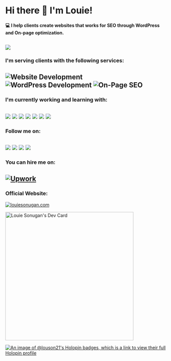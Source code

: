 # Hi there 👋 I'm Louie!
#### 💻 I help clients create websites that works for SEO through WordPress and On-page optimization.
![](https://komarev.com/ghpvc/?username=louson21)
---

### I'm serving clients with the following services:
![Website Development](https://img.shields.io/badge/🌏_Website_Development-informational)
![WordPress Development](https://img.shields.io/badge/🌏_WordPress_Development-informational)
![On-Page SEO](https://img.shields.io/badge/📈_On--Page_SEO-blueviolet)
---

### I'm currently working and learning with:
<a href="https://wordpress.org" target="_blank"><img src="https://img.shields.io/badge/WordPress-21759b" /></a>
<a href="https://html.spec.whatwg.org/" target="_blank"><img src="https://img.shields.io/badge/HTML-DD4B25"></a>
<a href="https://www.w3.org/Style/CSS/Overview.en.html" target="_blank"><img src="https://img.shields.io/badge/CSS-214CE5"></a>
<a href="https://www.ecma-international.org/ecma-262/" target="_blank"><img src="https://img.shields.io/badge/JavaScript-EFD81D"></a>
<a href="https://www.php.net/" target="_blank"><img src="https://img.shields.io/badge/PHP-858EBB"></a>
<a href="https://vuejs.org/" target="_blank"><img src="https://img.shields.io/badge/Vue.js-3FB27F"></a>
<a href="https://nodejs.org/" target="_blank"><img src="https://img.shields.io/badge/Node.js-77B65C"></a>
---

### Follow me on:
<a href="https://www.facebook.com/louson21" target="_blank"><img src="https://img.shields.io/badge/Facebook-1877F2?style=for-the-badge&logo=facebook&logoColor=white"></a>
<a href="https://www.twitter.com/louson21" target="_blank"><img src="https://img.shields.io/badge/Twitter-1DA1F2?style=for-the-badge&logo=twitter&logoColor=white"></a>
<a href="https://www.instagram.com/louiesonugan" target="_blank"><img src="https://img.shields.io/badge/Instagram-E4405F?style=for-the-badge&logo=instagram&logoColor=white"></a>
<a href="https://www.linkedin.com/in/louiesonugan" target="_blank"><img src="https://img.shields.io/badge/LinkedIn-0077B5?style=for-the-badge&logo=linkedin&logoColor=white"></a>
---

### You can hire me on:
<a href="https://www.upwork.com/freelancers/~015f952a2b58304fcf" target="_blank"><img src="https://img.shields.io/badge/Upwork-14A800?style=for-the-badge&logo=upwork&logoColor=white" alt="Upwork"></a>
---
### Official Website:
<a href="https://louiesonugan.com"><img src="https://img.shields.io/badge/🌐_louiesonugan.com-2C3E50" alt="louiesonugan.com"></a>

<a href="https://app.daily.dev/deversity"><img src="https://api.daily.dev/devcards/1555367b8ebd4333b94136f598f0cf4e.png?r=9vb" width="400" alt="Louie Sonugan's Dev Card"/></a>

[![An image of @louson21's Holopin badges, which is a link to view their full Holopin profile](https://holopin.me/louson21)](https://holopin.io/@louson21)
